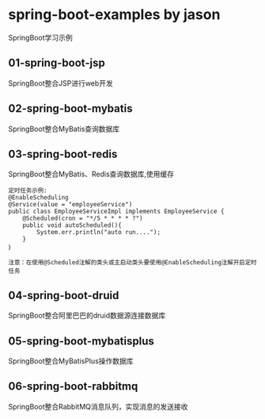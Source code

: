 # spring-boot-examples by jason
SpringBoot学习示例

## 01-spring-boot-jsp
SpringBoot整合JSP进行web开发

## 02-spring-boot-mybatis
SpringBoot整合MyBatis查询数据库

## 03-spring-boot-redis
SpringBoot整合MyBatis、Redis查询数据库,使用缓存
    
    定时任务示例:
    @EnableScheduling
    @Service(value = "employeeService")
    public class EmployeeServiceImpl implements EmployeeService {
        @Scheduled(cron = "*/5 * * * * ?")
        public void autoScheduled(){
            System.err.println("auto run....");
        }
    ｝
    
    注意：在使用@Scheduled注解的类头或主启动类头要使用@EnableScheduling注解开启定时任务
    
## 04-spring-boot-druid
SpringBoot整合阿里巴巴的druid数据源连接数据库

## 05-spring-boot-mybatisplus
SpringBoot整合MyBatisPlus操作数据库

## 06-spring-boot-rabbitmq
SpringBoot整合RabbitMQ消息队列，实现消息的发送接收    
